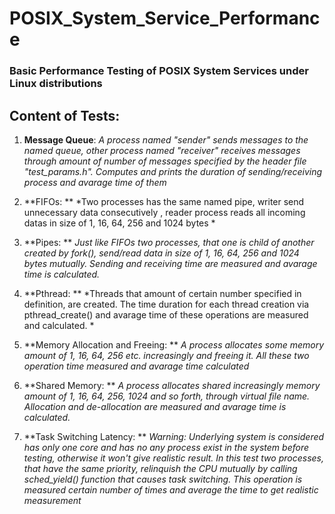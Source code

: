 # POSIX_System_Service_Performance
### Basic Performance Testing of POSIX System Services under Linux distributions 

## Content of Tests:

1. **Message Queue**: 
*A process named "sender" sends messages to the named queue, other process named "receiver" receives messages through amount of number of messages specified by the header file "test_params.h". Computes and prints the duration of sending/receiving process and avarage time of them*   

2. **FIFOs: **
*Two processes has the same named pipe, writer send unnecessary data consecutively , reader process reads all incoming datas in size of 1, 16, 64,  256 and 1024 bytes *

3. **Pipes: **
*Just like FIFOs two processes, that one is child of another created by fork(), send/read data in size of 1, 16, 64,  256 and 1024 bytes mutually. Sending and receiving time are measured and avarage time is calculated.*

4. **Pthread: **
*Threads that amount of certain number specified in definition, are created. The time duration for each thread creation via pthread_create() and avarage time of these operations are measured and calculated. *

5. **Memory Allocation and Freeing: **
*A process allocates some memory amount of 1, 16, 64, 256 etc. increasingly and freeing it. All these two operation time measured and avarage time calculated*

6. **Shared Memory: **
*A process allocates shared increasingly memory amount of 1, 16, 64,  256, 1024 and so forth,  through virtual file name. Allocation and de-allocation are measured and avarage time is calculated.*

7. **Task Switching Latency: **
*Warning: Underlying system is considered has only one core and has no any process exist in the system before testing, otherwise it won't give realistic result. In this test two processes, that have the same priority, relinquish the CPU mutually by calling sched_yield() function that causes task switching. This operation is measured certain number of times and average the time to get realistic measurement*